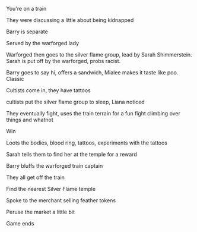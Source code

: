 You're on a train

They were discussing a little about being kidnapped

Barry is separate

Served by the warforged lady

Warforged then goes to the silver flame group, lead by Sarah Shimmerstein. Sarah is put off by the warforged, probs racist.

Barry goes to say hi, offers a sandwich, Mialee makes it taste like poo. Classic

Cultists come in, they have tattoos

cultists put the silver flame group to sleep, Liana noticed

They eventually fight, uses the train terrain for a fun fight climbing over things and whatnot

Win

Loots the bodies, blood ring, tattoos, experiments with the tattoos

Sarah tells them to find her at the temple for a reward

Barry bluffs the warforged train captain

They all get off the train

Find the nearest Silver Flame temple

Spoke to the merchant selling feather tokens

Peruse the market a little bit

Game ends